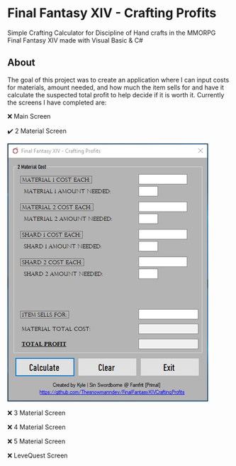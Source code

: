 # Final Fantasy XIV - Crafting Profits
Simple Crafting Calculator for Discipline of Hand crafts in the MMORPG Final Fantasy XIV made with Visual Basic &amp; C#

## About 
The goal of this project was to create an application where I can input costs for materials, amount needed, and how much the item sells for and have it calculate the suspected total profit to help decide if it is worth it. Currently the screens I have completed are:

:x: Main Screen

:heavy_check_mark: 2 Material Screen

![Image of Two Material Screen](https://raw.githubusercontent.com/Thesnowmanndev/FinalFantasyXIVCraftingProfits/master/Images/Two%20Materials%20Required.jpg?token=AHCM3MZK3VXHH3M5EUXWE3DBFPJ5C)

:x: 3 Material Screen

:x: 4 Material Screen

:x: 5 Material Screen

:x: LeveQuest Screen
